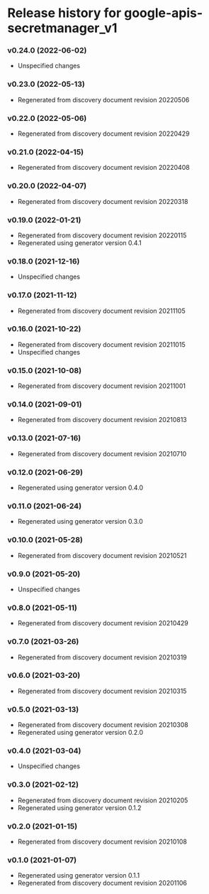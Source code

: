 # Release history for google-apis-secretmanager_v1

### v0.24.0 (2022-06-02)

* Unspecified changes

### v0.23.0 (2022-05-13)

* Regenerated from discovery document revision 20220506

### v0.22.0 (2022-05-06)

* Regenerated from discovery document revision 20220429

### v0.21.0 (2022-04-15)

* Regenerated from discovery document revision 20220408

### v0.20.0 (2022-04-07)

* Regenerated from discovery document revision 20220318

### v0.19.0 (2022-01-21)

* Regenerated from discovery document revision 20220115
* Regenerated using generator version 0.4.1

### v0.18.0 (2021-12-16)

* Unspecified changes

### v0.17.0 (2021-11-12)

* Regenerated from discovery document revision 20211105

### v0.16.0 (2021-10-22)

* Regenerated from discovery document revision 20211015
* Unspecified changes

### v0.15.0 (2021-10-08)

* Regenerated from discovery document revision 20211001

### v0.14.0 (2021-09-01)

* Regenerated from discovery document revision 20210813

### v0.13.0 (2021-07-16)

* Regenerated from discovery document revision 20210710

### v0.12.0 (2021-06-29)

* Regenerated using generator version 0.4.0

### v0.11.0 (2021-06-24)

* Regenerated using generator version 0.3.0

### v0.10.0 (2021-05-28)

* Regenerated from discovery document revision 20210521

### v0.9.0 (2021-05-20)

* Unspecified changes

### v0.8.0 (2021-05-11)

* Regenerated from discovery document revision 20210429

### v0.7.0 (2021-03-26)

* Regenerated from discovery document revision 20210319

### v0.6.0 (2021-03-20)

* Regenerated from discovery document revision 20210315

### v0.5.0 (2021-03-13)

* Regenerated from discovery document revision 20210308
* Regenerated using generator version 0.2.0

### v0.4.0 (2021-03-04)

* Unspecified changes

### v0.3.0 (2021-02-12)

* Regenerated from discovery document revision 20210205
* Regenerated using generator version 0.1.2

### v0.2.0 (2021-01-15)

* Regenerated from discovery document revision 20210108

### v0.1.0 (2021-01-07)

* Regenerated using generator version 0.1.1
* Regenerated from discovery document revision 20201106

